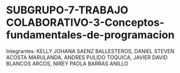# SUBGRUPO-7-TRABAJO COLABORATIVO-3-Conceptos-fundamentales-de-programacion
Integrantes: KELLY JOHANA SAENZ BALLESTEROS, DANIEL STEVEN ACOSTA MARULANDA, ANDRES PULIDO TOQUICA, JAVIER DAVID BLANCOS ARCOS, NIREY PAOLA BARRAS ANILLO
